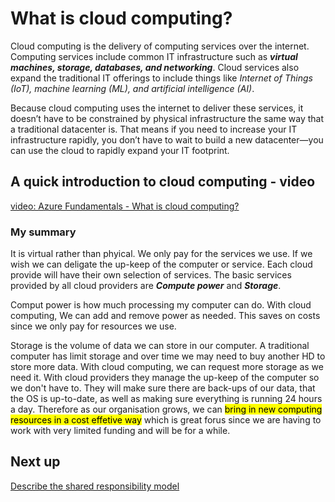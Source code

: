 # What is cloud computing?

Cloud computing is the delivery of computing services over the internet. Computing services include common IT infrastructure such as ***virtual machines, storage, databases, and networking***. Cloud services also expand the traditional IT offerings to include things like *Internet of Things (IoT), machine learning (ML), and artificial intelligence (AI)*.

Because cloud computing uses the internet to deliver these services, it doesn’t have to be constrained by physical infrastructure the same way that a traditional datacenter is. That means if you need to increase your IT infrastructure rapidly, you don’t have to wait to build a new datacenter—you can use the cloud to rapidly expand your IT footprint.

## A quick introduction to cloud computing - video

[video: Azure Fundamentals - What is cloud computing?](https://learn.microsoft.com/en-us/training/modules/describe-cloud-compute/3-what-cloud-compute)

### My summary

It is virtual rather than phyical. We only pay for the services we use. If we wish we can deligate the up-keep of the computer or service.
Each cloud provide will have their own selection of services. The basic services provided by all cloud providers are ***Compute power*** and ***Storage***.

Comput power is how much processing my computer can do. With cloud computing, We can add and remove power as needed. This saves on costs since we only pay for resources we use.

Storage is the volume of data we can store in our computer. A traditional computer has limit storage and over time we may need to buy another HD to store more data. With cloud computing, we can request more storage as we need it. With cloud providers they manage the up-keep of the computer so we don't have to. They will make sure there are back-ups of our data, that the OS is up-to-date, as well as making sure everything is running 24 hours a day. Therefore as our organisation grows, we can <mark>bring in new computing resources in a cost effetive way</mark> which is great forus since we are having to  work with very limited funding and will be for a while.

## Next up

[Describe the shared responsibility model](https://learn.microsoft.com/en-us/training/modules/describe-cloud-compute/4-describe-shared-responsibility-model)

